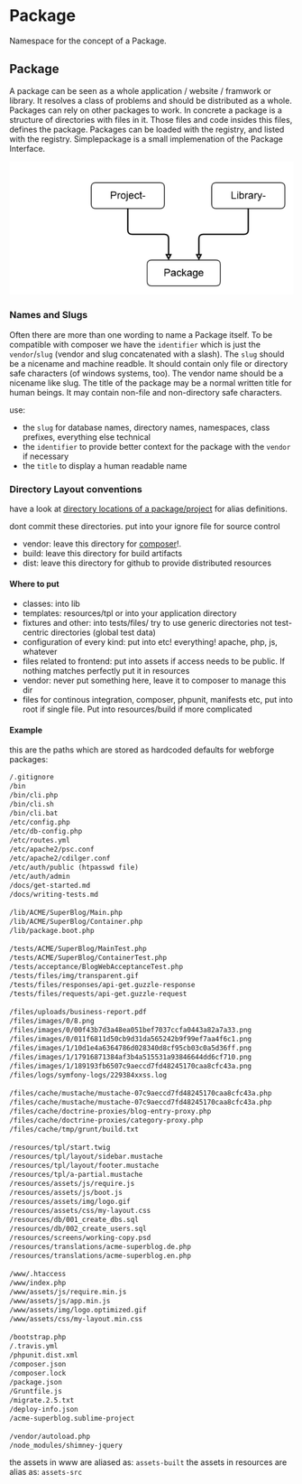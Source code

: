 # Package

Namespace for the concept of a Package.

## Package

A package can be seen as a whole application / website / framwork or library. It resolves a class of problems and should be distributed as a whole.
Packages can rely on other packages to work. In concrete a package is a structure of directories with files in it. Those files and code insides this files, defines the package.
Packages can be loaded with the registry, and listed with the registry. Simplepackage is a small implemenation of the Package Interface.

![package-schema](assets/img/package.png "package schema")

### Names and Slugs

Often there are more than one wording to name a Package itself. To be compatible with composer we have the `identifier` which is just the `vendor`/`slug` (vendor and slug concatenated with a slash).
The `slug` should be a nicename and machine readble. It should contain only file or directory safe characters (of windows systems, too). The vendor name should be a nicename like slug.
The title of the package may be a normal written title for human beings. It may contain non-file and non-directory safe characters.

use:
* the `slug` for database names, directory names, namespaces, class prefixes, everything else technical
* the `identifier` to provide better context for the package with the `vendor` if necessary
* the `title` to display a human readable name 

### Directory Layout conventions

have a look at [directory locations of a package/project](directory-locations.md) for alias definitions.

dont commit these directories. put into your ignore file for source control
* vendor: leave this directory for [composer](http://www.getcomposer.org)!. 
* build: leave this directory for build artifacts
* dist: leave this directory for github to provide distributed resources

#### Where to put

* classes: into lib
* templates: resources/tpl or into your application directory
* fixtures and other: into tests/files/ try to use generic directories not test-centric directories (global test data)
* configuration of every kind: put into etc! everything! apache, php, js, whatever
* files related to frontend: put into assets if access needs to be public. If nothing matches perfectly put it in resources
* vendor: never put something here, leave it to composer to manage this dir
* files for continous integration, composer, phpunit, manifests etc, put into root if single file. Put into resources/build if more complicated

#### Example

this are the paths which are stored as hardcoded defaults for webforge packages:

```
/.gitignore
/bin
/bin/cli.php
/bin/cli.sh
/bin/cli.bat
/etc/config.php
/etc/db-config.php
/etc/routes.yml
/etc/apache2/psc.conf
/etc/apache2/cdilger.conf
/etc/auth/public (htpasswd file)
/etc/auth/admin
/docs/get-started.md
/docs/writing-tests.md

/lib/ACME/SuperBlog/Main.php
/lib/ACME/SuperBlog/Container.php
/lib/package.boot.php

/tests/ACME/SuperBlog/MainTest.php
/tests/ACME/SuperBlog/ContainerTest.php
/tests/acceptance/BlogWebAcceptanceTest.php
/tests/files/img/transparent.gif
/tests/files/responses/api-get.guzzle-response
/tests/files/requests/api-get.guzzle-request

/files/uploads/business-report.pdf
/files/images/0/8.png
/files/images/0/00f43b7d3a48ea051bef7037ccfa0443a82a7a33.png
/files/images/0/011f6811d50cb9d31da565242b9f99ef7aa4f6c1.png
/files/images/1/10d1e4a6364786d028340d8cf95cb03c0a5d36ff.png
/files/images/1/17916871384af3b4a515531a93846644dd6cf710.png
/files/images/1/189193fb6507c9aeccd7fd48245170caa8cfc43a.png
/files/logs/symfony-logs/229384xxss.log

/files/cache/mustache/mustache-07c9aeccd7fd48245170caa8cfc43a.php
/files/cache/mustache/mustache-07c9aeccd7fd48245170caa8cfc43a.php
/files/cache/doctrine-proxies/blog-entry-proxy.php
/files/cache/doctrine-proxies/category-proxy.php
/files/cache/tmp/grunt/build.txt

/resources/tpl/start.twig
/resources/tpl/layout/sidebar.mustache
/resources/tpl/layout/footer.mustache
/resources/tpl/a-partial.mustache
/resources/assets/js/require.js
/resources/assets/js/boot.js
/resources/assets/img/logo.gif
/resources/assets/css/my-layout.css
/resources/db/001_create_dbs.sql
/resources/db/002_create_users.sql
/resources/screens/working-copy.psd
/resources/translations/acme-superblog.de.php
/resources/translations/acme-superblog.en.php

/www/.htaccess
/www/index.php
/www/assets/js/require.min.js
/www/assets/js/app.min.js
/www/assets/img/logo.optimized.gif
/www/assets/css/my-layout.min.css

/bootstrap.php
/.travis.yml
/phpunit.dist.xml
/composer.json
/composer.lock
/package.json
/Gruntfile.js
/migrate.2.5.txt
/deploy-info.json
/acme-superblog.sublime-project

/vendor/autoload.php
/node_modules/shimney-jquery
```

the assets in www are aliased as: `assets-built`
the assets in resources are alias as: `assets-src`
